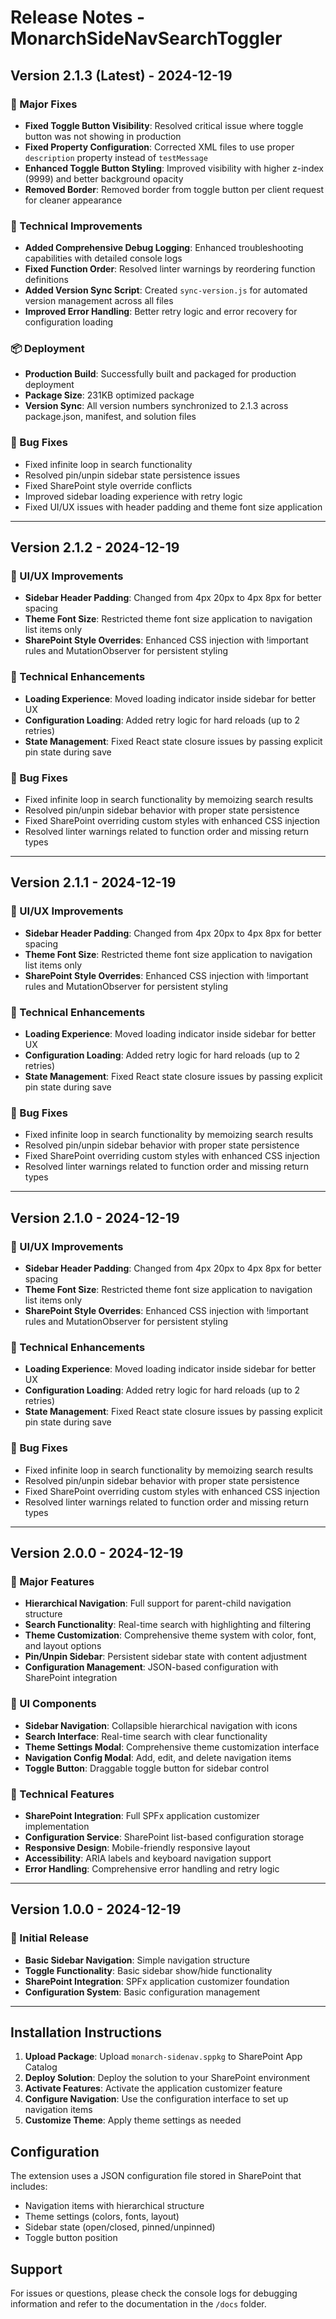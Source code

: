 # Release Notes - MonarchSideNavSearchToggler

## Version 2.1.3 (Latest) - 2024-12-19

### 🚀 Major Fixes
- **Fixed Toggle Button Visibility**: Resolved critical issue where toggle button was not showing in production
- **Fixed Property Configuration**: Corrected XML files to use proper `description` property instead of `testMessage`
- **Enhanced Toggle Button Styling**: Improved visibility with higher z-index (9999) and better background opacity
- **Removed Border**: Removed border from toggle button per client request for cleaner appearance

### 🔧 Technical Improvements
- **Added Comprehensive Debug Logging**: Enhanced troubleshooting capabilities with detailed console logs
- **Fixed Function Order**: Resolved linter warnings by reordering function definitions
- **Added Version Sync Script**: Created `sync-version.js` for automated version management across all files
- **Improved Error Handling**: Better retry logic and error recovery for configuration loading

### 📦 Deployment
- **Production Build**: Successfully built and packaged for production deployment
- **Package Size**: 231KB optimized package
- **Version Sync**: All version numbers synchronized to 2.1.3 across package.json, manifest, and solution files

### 🐛 Bug Fixes
- Fixed infinite loop in search functionality
- Resolved pin/unpin sidebar state persistence issues
- Fixed SharePoint style override conflicts
- Improved sidebar loading experience with retry logic
- Fixed UI/UX issues with header padding and theme font size application

---

## Version 2.1.2 - 2024-12-19

### 🎨 UI/UX Improvements
- **Sidebar Header Padding**: Changed from 4px 20px to 4px 8px for better spacing
- **Theme Font Size**: Restricted theme font size application to navigation list items only
- **SharePoint Style Overrides**: Enhanced CSS injection with !important rules and MutationObserver for persistent styling

### 🔧 Technical Enhancements
- **Loading Experience**: Moved loading indicator inside sidebar for better UX
- **Configuration Loading**: Added retry logic for hard reloads (up to 2 retries)
- **State Management**: Fixed React state closure issues by passing explicit pin state during save

### 🐛 Bug Fixes
- Fixed infinite loop in search functionality by memoizing search results
- Resolved pin/unpin sidebar behavior with proper state persistence
- Fixed SharePoint overriding custom styles with enhanced CSS injection
- Resolved linter warnings related to function order and missing return types

---

## Version 2.1.1 - 2024-12-19

### 🎨 UI/UX Improvements
- **Sidebar Header Padding**: Changed from 4px 20px to 4px 8px for better spacing
- **Theme Font Size**: Restricted theme font size application to navigation list items only
- **SharePoint Style Overrides**: Enhanced CSS injection with !important rules and MutationObserver for persistent styling

### 🔧 Technical Enhancements
- **Loading Experience**: Moved loading indicator inside sidebar for better UX
- **Configuration Loading**: Added retry logic for hard reloads (up to 2 retries)
- **State Management**: Fixed React state closure issues by passing explicit pin state during save

### 🐛 Bug Fixes
- Fixed infinite loop in search functionality by memoizing search results
- Resolved pin/unpin sidebar behavior with proper state persistence
- Fixed SharePoint overriding custom styles with enhanced CSS injection
- Resolved linter warnings related to function order and missing return types

---

## Version 2.1.0 - 2024-12-19

### 🎨 UI/UX Improvements
- **Sidebar Header Padding**: Changed from 4px 20px to 4px 8px for better spacing
- **Theme Font Size**: Restricted theme font size application to navigation list items only
- **SharePoint Style Overrides**: Enhanced CSS injection with !important rules and MutationObserver for persistent styling

### 🔧 Technical Enhancements
- **Loading Experience**: Moved loading indicator inside sidebar for better UX
- **Configuration Loading**: Added retry logic for hard reloads (up to 2 retries)
- **State Management**: Fixed React state closure issues by passing explicit pin state during save

### 🐛 Bug Fixes
- Fixed infinite loop in search functionality by memoizing search results
- Resolved pin/unpin sidebar behavior with proper state persistence
- Fixed SharePoint overriding custom styles with enhanced CSS injection
- Resolved linter warnings related to function order and missing return types

---

## Version 2.0.0 - 2024-12-19

### 🚀 Major Features
- **Hierarchical Navigation**: Full support for parent-child navigation structure
- **Search Functionality**: Real-time search with highlighting and filtering
- **Theme Customization**: Comprehensive theme system with color, font, and layout options
- **Pin/Unpin Sidebar**: Persistent sidebar state with content adjustment
- **Configuration Management**: JSON-based configuration with SharePoint integration

### 🎨 UI Components
- **Sidebar Navigation**: Collapsible hierarchical navigation with icons
- **Search Interface**: Real-time search with clear functionality
- **Theme Settings Modal**: Comprehensive theme customization interface
- **Navigation Config Modal**: Add, edit, and delete navigation items
- **Toggle Button**: Draggable toggle button for sidebar control

### 🔧 Technical Features
- **SharePoint Integration**: Full SPFx application customizer implementation
- **Configuration Service**: SharePoint list-based configuration storage
- **Responsive Design**: Mobile-friendly responsive layout
- **Accessibility**: ARIA labels and keyboard navigation support
- **Error Handling**: Comprehensive error handling and retry logic

---

## Version 1.0.0 - 2024-12-19

### 🎉 Initial Release
- **Basic Sidebar Navigation**: Simple navigation structure
- **Toggle Functionality**: Basic sidebar show/hide functionality
- **SharePoint Integration**: SPFx application customizer foundation
- **Configuration System**: Basic configuration management

---

## Installation Instructions

1. **Upload Package**: Upload `monarch-sidenav.sppkg` to SharePoint App Catalog
2. **Deploy Solution**: Deploy the solution to your SharePoint environment
3. **Activate Features**: Activate the application customizer feature
4. **Configure Navigation**: Use the configuration interface to set up navigation items
5. **Customize Theme**: Apply theme settings as needed

## Configuration

The extension uses a JSON configuration file stored in SharePoint that includes:
- Navigation items with hierarchical structure
- Theme settings (colors, fonts, layout)
- Sidebar state (open/closed, pinned/unpinned)
- Toggle button position

## Support

For issues or questions, please check the console logs for debugging information and refer to the documentation in the `/docs` folder. 